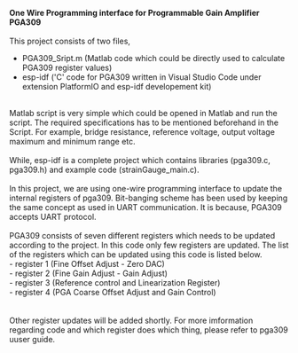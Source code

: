 **One Wire Programming interface for Programmable Gain Amplifier PGA309**
<br/>
<br/>
This project consists of two files, 
- PGA309_Sript.m (Matlab code which could be directly used to calculate PGA309 register values)
- esp-idf ('C' code for PGA309 written in Visual Studio Code under extension PlatformIO and esp-idf developement kit)
<br/>
Matlab script is very simple which could be opened in Matlab and run the script. The required specifications has to be mentioned beforehand in the Script. For example, bridge resistance, reference voltage, output voltage maximum and minimum range etc. 
<br/>
<br/>
While, esp-idf is a complete project which contains libraries (pga309.c, pga309.h) and example code (strainGauge_main.c). 
<br/>
<br/>
In this project, we are using one-wire programming interface to update the internal registers of pga309. Bit-banging scheme has been used by keeping the same concept as used in UART communication. It is because, PGA309 accepts UART protocol. 
<br/>
<br/>
PGA309 consists of seven different registers which needs to be updated according to the project. In this code only few registers are updated. The list of the registers which can be updated using this code is listed below. 
<br/>
- register 1 (Fine Offset Adjust - Zero DAC) <br/>
- register 2 (Fine Gain Adjust - Gain Adjust) <br/>
- register 3 (Reference control and Linearization Register) <br/>
- register 4 (PGA Coarse Offset Adjust and Gain Control) <br/>
<br/>
<br/>
Other register updates will be added shortly. For more imformation regarding code and which register does which thing, please refer to pga309 uuser guide.
